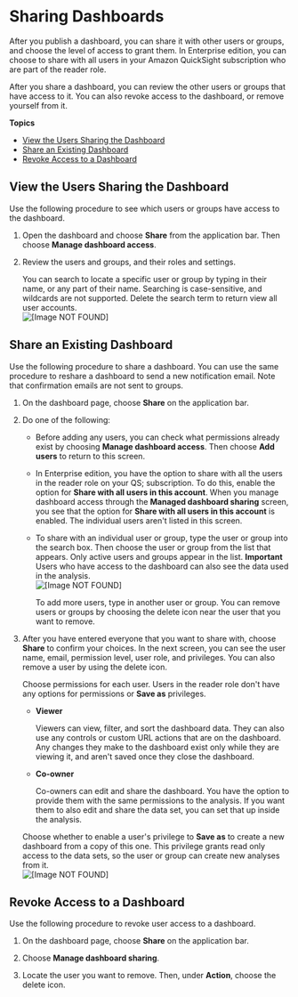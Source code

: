 # Sharing Dashboards<a name="sharing-a-dashboard"></a>

After you publish a dashboard, you can share it with other users or groups, and choose the level of access to grant them\. In Enterprise edition, you can choose to share with all users in your Amazon QuickSight subscription who are part of the reader role\.

After you share a dashboard, you can review the other users or groups that have access to it\. You can also revoke access to the dashboard, or remove yourself from it\.

**Topics**
+ [View the Users Sharing the Dashboard](#view-users-dashboard)
+ [Share an Existing Dashboard](#share-a-dashboard)
+ [Revoke Access to a Dashboard](#revoke-access-to-a-dashboard)

## View the Users Sharing the Dashboard<a name="view-users-dashboard"></a>

Use the following procedure to see which users or groups have access to the dashboard\.

1. Open the dashboard and choose **Share** from the application bar\. Then choose **Manage dashboard access**\.

1. Review the users and groups, and their roles and settings\.

   You can search to locate a specific user or group by typing in their name, or any part of their name\. Searching is case\-sensitive, and wildcards are not supported\. Delete the search term to return view all user accounts\.  
![\[Image NOT FOUND\]](http://docs.aws.amazon.com/quicksight/latest/user/images/create-dashboard3.png)

## Share an Existing Dashboard<a name="share-a-dashboard"></a>

Use the following procedure to share a dashboard\. You can use the same procedure to reshare a dashboard to send a new notification email\. Note that confirmation emails are not sent to groups\.

1. On the dashboard page, choose **Share** on the application bar\.

1. Do one of the following:
   + Before adding any users, you can check what permissions already exist by choosing **Manage dashboard access**\. Then choose **Add users** to return to this screen\.
   + In Enterprise edition, you have the option to share with all the users in the reader role on your QS; subscription\. To do this, enable the option for **Share with all users in this account**\. When you manage dashboard access through the **Managed dashboard sharing** screen, you see that the option for **Share with all users in this account** is enabled\. The individual users aren't listed in this screen\.
   + To share with an individual user or group, type the user or group into the search box\. Then choose the user or group from the list that appears\. Only active users and groups appear in the list\.
**Important**  
Users who have access to the dashboard can also see the data used in the analysis\.  
![\[Image NOT FOUND\]](http://docs.aws.amazon.com/quicksight/latest/user/images/create-dashboard2.png)

     To add more users, type in another user or group\. You can remove users or groups by choosing the delete icon near the user that you want to remove\.

1. After you have entered everyone that you want to share with, choose **Share** to confirm your choices\. In the next screen, you can see the user name, email, permission level, user role, and privileges\. You can also remove a user by using the delete icon\.

   Choose permissions for each user\. Users in the reader role don't have any options for permissions or **Save as** privileges\.
   + **Viewer**

     Viewers can view, filter, and sort the dashboard data\. They can also use any controls or custom URL actions that are on the dashboard\. Any changes they make to the dashboard exist only while they are viewing it, and aren't saved once they close the dashboard\. 
   + **Co\-owner**

     Co\-owners can edit and share the dashboard\. You have the option to provide them with the same permissions to the analysis\. If you want them to also edit and share the data set, you can set that up inside the analysis\. 

   Choose whether to enable a user's privilege to **Save as** to create a new dashboard from a copy of this one\. This privilege grants read only access to the data sets, so the user or group can create new analyses from it\.   
![\[Image NOT FOUND\]](http://docs.aws.amazon.com/quicksight/latest/user/images/create-dashboard3.png)

## Revoke Access to a Dashboard<a name="revoke-access-to-a-dashboard"></a>

Use the following procedure to revoke user access to a dashboard\.

1. On the dashboard page, choose **Share** on the application bar\.

1. Choose **Manage dashboard sharing**\.

1. Locate the user you want to remove\. Then, under **Action**, choose the delete icon\. 